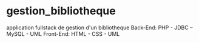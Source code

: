 # gestion_bibliotheque

application fullstack de gestion d'un bibliotheque
Back-End: PHP - JDBC – MySQL - UML
Front-End: HTML - CSS - UML
